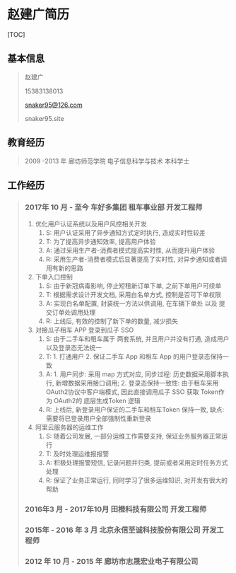 # 赵建广简历

[TOC]

## 基本信息

> 赵建广
>
> 15383138013
>
> snaker95@126.com
>
> snaker95.site



## 教育经历

> 2009 -2013 年 廊坊师范学院 电子信息科学与技术 本科学士



## 工作经历

> ### 2017年 10 月 - 至今 车好多集团 租车事业部 开发工程师
>
> 1. 优化用户认证系统以及用户风控相关开发
>    1. S: 用户认证采用了异步通知方式定时执行, 造成实时性较差
>    2. T: 为了提高异步通知效率, 提高用户体验
>    3. A: 通过采用生产者-消费者模式提高实时性, 从而提升用户体验
>    4. R: 采用生产者-消费者模式后显著提高了实时性, 对异步通知或者调用有新的思路
> 2. 下单入口控制
>    1. S: 由于新冠病毒影响, 停止短租新订单下单, 之前下单用户可续单
>    2. T: 根据需求设计开发文档, 采用白名单方式, 控制是否可下单权限
>    3. A: 实现白名单配置, 封装统一方法以供调用, 在车辆下单处 以及 提交订单处调用处理
>    4. R: 上线后, 有效的控制了新下单的数量, 减少损失 
> 3. 对接瓜子租车 APP 登录到瓜子 SSO
>    1. S: 由于二手车和租车属于 两套系统, 并且用户并没有打通, 造成用户以及登录态无法统一
>    2. T: 1. 打通用户 2. 保证二手车 App 和租车 App 的用户登录态保持一致
>    3. A: 1. 用户同步: 采用 map 方式对应, 同步过程: 历史数据采用脚本执行, 新增数据采用接口调用; 2. 登录态保持一致性: 由于租车采用 OAuth2协议中客户端模式, 因此直接调用瓜子 SSO 获取 Token作为 OAuth2的 底层生成Token 逻辑
>    4. R: 上线后, 新登录用户保证的二手车和租车Token 保持一致, 缺点: 需要将已登录用户全部强制性重新登录
> 4. 阿里云服务器的运维工作
>    1. S: 随着公司发展, 一部分运维工作需要支持, 保证业务服务器正常运行
>    2. T: 及时处理运维报报警
>    3. A: 积极处理报警短信, 记录问题并归类, 提前或者采用定时任务方式处理
>    4. R: 保证了业务正常运行, 同时学习了很多运维知识, 对开发有很大的帮助
>
> ### 2016年3 月 - 2017年10月 田橙科技有限公司 开发工程师
>
> ### 2015年 - 2016 年 3 月 北京永信至诚科技股份有限公司 开发工程师
>
> ### 2012 年 10 月 - 2015 年 廊坊市志晟宏业电子有限公司